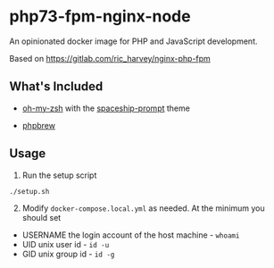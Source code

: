# php73-fpm-nginx-node
An opinionated docker image for PHP and JavaScript development.

Based on https://gitlab.com/ric_harvey/nginx-php-fpm

## What's Included

* [oh-my-zsh](https://github.com/robbyrussell/oh-my-zsh) with the [spaceship-prompt](https://github.com/denysdovhan/spaceship-prompt) theme

* [phpbrew](https://github.com/phpbrew/phpbrew)



## Usage

1. Run the setup script

```bash
./setup.sh
```

2. Modify `docker-compose.local.yml` as needed. At the minimum you should set
  * USERNAME the login account of the host machine - `whoami`
  * UID unix user id - `id -u`
  * GID unix group id - `id -g`
  
